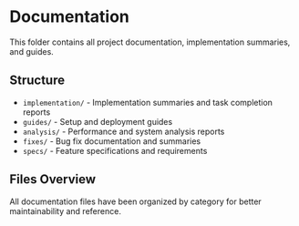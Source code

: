 # Documentation

This folder contains all project documentation, implementation summaries, and guides.

## Structure

- `implementation/` - Implementation summaries and task completion reports
- `guides/` - Setup and deployment guides
- `analysis/` - Performance and system analysis reports
- `fixes/` - Bug fix documentation and summaries
- `specs/` - Feature specifications and requirements

## Files Overview

All documentation files have been organized by category for better maintainability and reference.